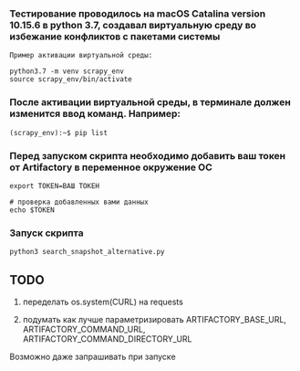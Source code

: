 ### Тестирование проводилось на macOS Catalina version 10.15.6 в python 3.7, создавал виртуальную среду во избежание конфликтов с пакетами системы
```
Пример активации виртуальной среды: 

python3.7 -m venv scrapy_env
source scrapy_env/bin/activate
```
### После активации виртуальной среды, в терминале должен изменится ввод команд. Например:
```
(scrapy_env):~$ pip list
```
### Перед запуском скрипта необходимо добавить ваш токен от Artifactory в переменное окружение ОС
```
export TOKEN=ВАШ ТОКЕН

# проверка добавленных вами данных
echo $TOKEN
```
### Запуск скрипта
```
python3 search_snapshot_alternative.py
```

## TODO
1. переделать os.system(CURL) на requests

2. подумать как лучше параметризировать ARTIFACTORY_BASE_URL, ARTIFACTORY_COMMAND_URL, ARTIFACTORY_COMMAND_DIRECTORY_URL 

Возможно даже запрашивать при запуске 
